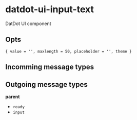 # datdot-ui-input-text
DatDot UI component

Opts
---

`{ value = '', maxlength = 50, placeholder = '', theme }`

Incomming message types
---


Outgoing message types
---

**parent**
- `ready`
- `input`